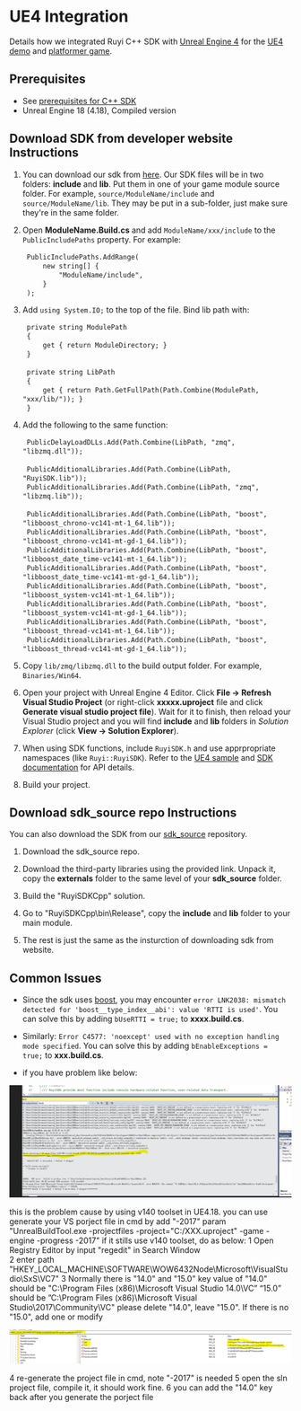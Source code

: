 # UE4 Integration

Details how we integrated Ruyi C++ SDK with [Unreal Engine 4](https://www.unrealengine.com/en-US/) for the [UE4 demo](https://bitbucket.org/playruyi/unreal_demo) and [platformer game](https://bitbucket.org/playruyi/platformer_game).

## Prerequisites

- See [prerequisites for C++ SDK](cplusplus.md#Prerequsites)
- Unreal Engine 18 (4.18), Compiled version

## Download SDK from developer website Instructions

1. You can download our sdk from [here](https://github.com/subor/sdk/releases/).  Our SDK files will be in two folders: __include__ and __lib__.  Put them in one of your game module source folder.  For example, `source/ModuleName/include` and `source/ModuleName/lib`.  They may be put in a sub-folder, just make sure they're in the same folder.
1. Open __ModuleName.Build.cs__ and add `ModuleName/xxx/include` to the `PublicIncludePaths` property.  For example:

        PublicIncludePaths.AddRange(
            new string[] {
                "ModuleName/include",
            }
        );

1. Add `using System.IO;` to the top of the file.  Bind lib path with:

        private string ModulePath
        {
            get { return ModuleDirectory; }
        }

        private string LibPath
        {
            get { return Path.GetFullPath(Path.Combine(ModulePath, "xxx/lib/")); }
        }

1. Add the following to the same function:

        PublicDelayLoadDLLs.Add(Path.Combine(LibPath, "zmq", "libzmq.dll"));

        PublicAdditionalLibraries.Add(Path.Combine(LibPath, "RuyiSDK.lib"));
        PublicAdditionalLibraries.Add(Path.Combine(LibPath, "zmq", "libzmq.lib"));

        PublicAdditionalLibraries.Add(Path.Combine(LibPath, "boost", "libboost_chrono-vc141-mt-1_64.lib"));
        PublicAdditionalLibraries.Add(Path.Combine(LibPath, "boost", "libboost_chrono-vc141-mt-gd-1_64.lib"));
        PublicAdditionalLibraries.Add(Path.Combine(LibPath, "boost", "libboost_date_time-vc141-mt-1_64.lib"));
        PublicAdditionalLibraries.Add(Path.Combine(LibPath, "boost", "libboost_date_time-vc141-mt-gd-1_64.lib"));
        PublicAdditionalLibraries.Add(Path.Combine(LibPath, "boost", "libboost_system-vc141-mt-1_64.lib"));
        PublicAdditionalLibraries.Add(Path.Combine(LibPath, "boost", "libboost_system-vc141-mt-gd-1_64.lib"));
        PublicAdditionalLibraries.Add(Path.Combine(LibPath, "boost", "libboost_thread-vc141-mt-1_64.lib"));
        PublicAdditionalLibraries.Add(Path.Combine(LibPath, "boost", "libboost_thread-vc141-mt-gd-1_64.lib"));

1. Copy `lib/zmq/libzmq.dll` to the build output folder.  For example, `Binaries/Win64`.
1. Open your project with Unreal Engine 4 Editor.  Click __File -> Refresh Visual Studio Project__ (or right-click __xxxxx.uproject__ file and click __Generate visual studio project file__).  Wait for it to finish, then reload your Visual Studio project and you will find __include__ and __lib__ folders in _Solution Explorer_ (click __View -> Solution Explorer__).
1. When using SDK functions, include `RuyiSDK.h` and use apprpropriate namespaces (like `Ruyi::RuyiSDK`).  Refer to the [UE4 sample](https://bitbucket.org/playruyi/unreal_demo) and [SDK documentation](http://dev.playruyi.com/api) for API details.
1. Build your project.

## Download sdk_source repo Instructions

You can also download the SDK from our [sdk_source](https://bitbucket.org/playruyi/sdk_source) repository.

1. Download the sdk_source repo.

1. Download the third-party libraries using the provided link.  Unpack it, copy the __externals__ folder to the same level of your __sdk_source__ folder.
  
1. Build the "RuyiSDKCpp" solution.

1. Go to "RuyiSDKCpp\bin\Release", copy the __include__ and __lib__ folder to your main module.

1. The rest is just the same as the insturction of downloading sdk from website.

## Common Issues

- Since the sdk uses [boost](http://www.boost.org/), you may encounter `error LNK2038: mismatch detected for 'boost__type_index__abi': value 'RTTI is used'`.  You can solve this by adding `bUseRTTI = true;` to __xxxx.build.cs__.

- Similarly: `Error C4577: 'noexcept' used with no exception handling mode specified`.  You can solve this by adding `bEnableExceptions = true;` to __xxx.build.cs__.

- if you have problem like below:

![](/docs/img/unreal_compile_01.png)

  this is the problem cause by using v140 toolset in UE4.18.
  you can use generate your VS porject file in cmd by add "-2017" param 
  "UnrealBuildTool.exe -projectfiles -project="C:/XXX.uproject" -game -engine -progress -2017"
  if it stills use v140 toolset, do as below:
  1 Open Registry Editor by input "regedit" in Search Window  
  2 enter path "HKEY_LOCAL_MACHINE\SOFTWARE\WOW6432Node\Microsoft\VisualStudio\SxS\VC7"
  3 Normally there is "14.0" and "15.0" key
  value of "14.0" should be "C:\Program Files (x86)\Microsoft Visual Studio 14.0\VC” 
  “15.0” should be ”C:\Program Files (x86)\Microsoft Visual Studio\2017\Community\VC"
  please delete "14.0", leave "15.0". If there is no "15.0", add one or modify
  
  ![](/docs/img/unreal_compile_02.png)
  
  4 re-generate the project file in cmd, note "-2017" is needed
  5 open the sln project file, compile it, it should work fine.
  6 you can add the "14.0" key back after you generate the porject file